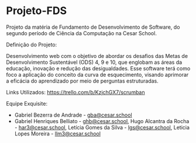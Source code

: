 # Projeto-FDS
Projeto da matéria de Fundamento de Desenvolvimento de Software, do segundo período de Ciência da Computação na Cesar School. 

Definição do Projeto: 

Desenvolvimento web com o objetivo de abordar os desafios das Metas de Desenvolvimento Sustentável (ODS) 4, 9 e 10, que englobam as áreas da educação, inovação e redução das desigualdades. Esse software terá como foco a aplicação do conceito da curva de esquecimento, visando aprimorar a eficácia do aprendizado por meio de perguntas estruturadas.

Links Utilizados:
https://trello.com/b/KzjchGX7/scrumban

Equipe Exquisite:
- Gabriel Bezerra de Andrade - gba@cesar.school
- Gabriel Henriques Belliato - ghb@cesar.school, Hugo Alcantra da Rocha - har3@cesar.school, Letícia Gomes da Silva - lgs@cesar.school, Leticia Lopes Moreira - llm3@cesar.school
